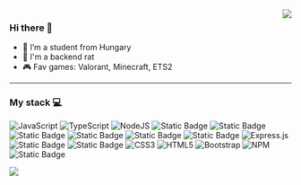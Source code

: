 
<a href="https://discord.com/users/721746046543331449">
    <img src="https://lanyard.cnrad.dev/api/488757123107389450?bg=3a1f75" align="right">
</a>

### Hi there 👋

- 🌱 I’m a student from Hungary
- 🧠 I'm a backend rat
- 🎮 Fav games: Valorant, Minecraft, ETS2 
  
<!--- [![Discord Presence](https://lanyard.cnrad.dev/api/488757123107389450?bg=3a1f75)](https://discord.com/users/488757123107389450)-->
<hr>

### My stack 💻

![JavaScript](https://img.shields.io/badge/javascript-%23323330.svg?style=for-the-badge&logo=javascript&logoColor=%23F7DF1E) 
![TypeScript](https://img.shields.io/badge/typescript-%23007ACC.svg?style=for-the-badge&logo=typescript&logoColor=white) 
![NodeJS](https://img.shields.io/badge/node.js-6DA55F?style=for-the-badge&logo=node.js&logoColor=white) 
![Static Badge](https://img.shields.io/badge/discord.js-%235865F2?style=for-the-badge&logo=discord&logoColor=white)
![Static Badge](https://img.shields.io/badge/Bun.sh-grey?style=for-the-badge&logo=bun&logoColor=white)
![Static Badge](https://img.shields.io/badge/C%23-blue?style=for-the-badge&logo=csharp&logoColor=white)
![Static Badge](https://img.shields.io/badge/Python-%234584b6?style=for-the-badge&logo=python&logoColor=white)
![Static Badge](https://img.shields.io/badge/sqlite-%23003B57?style=for-the-badge&logo=sqlite)
![Static Badge](https://img.shields.io/badge/VS%20%2F%20C%23%20Forms%20App-purple?style=for-the-badge&logo=visualstudio&logoColor=white)
![Express.js](https://img.shields.io/badge/express.js-%23404d59.svg?style=for-the-badge&logo=express&logoColor=%2361DAFB) 
![Static Badge](https://img.shields.io/badge/ubuntu-orange?style=for-the-badge&logo=ubuntu&logoColor=white)
![Static Badge](https://img.shields.io/badge/.net-purple?style=for-the-badge&logo=dotnet&logoColor=white)
![CSS3](https://img.shields.io/badge/css3-%231572B6.svg?style=for-the-badge&logo=css3&logoColor=white) 
![HTML5](https://img.shields.io/badge/html5-%23E34F26.svg?style=for-the-badge&logo=html5&logoColor=white) 
![Bootstrap](https://img.shields.io/badge/bootstrap-%23563D7C.svg?style=for-the-badge&logo=bootstrap&logoColor=white)
![NPM](https://img.shields.io/badge/NPM-%23000000.svg?style=for-the-badge&logo=npm&logoColor=white) 
![Static Badge](https://img.shields.io/badge/CloudFlare-orange?style=for-the-badge&logo=cloudflare&logoColor=white)



[![](https://visitcount.itsvg.in/api?id=mcitomi&label=&color=1&icon=7&pretty=false)](https://visitcount.itsvg.in)
